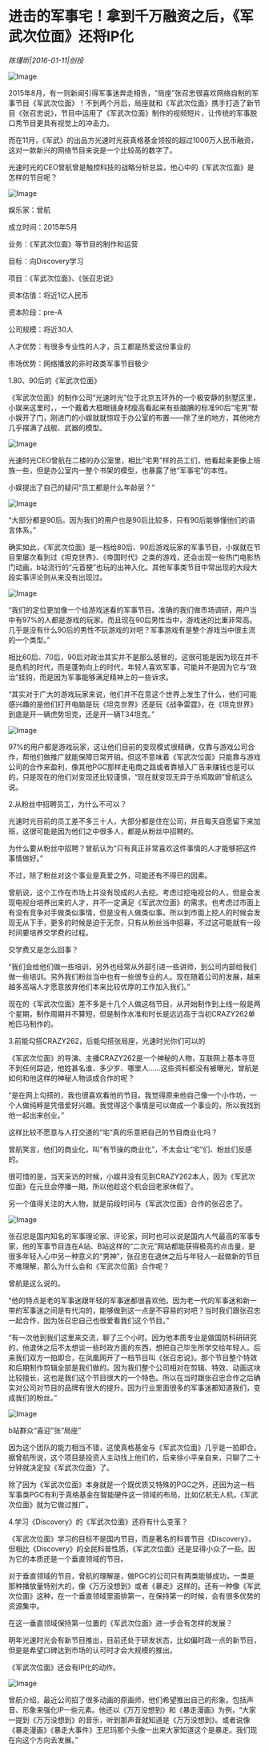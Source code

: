 # 进击的军事宅！拿到千万融资之后，《军武次位面》还将IP化

*陈瑾昕|2016-01-11|创投*

![Image](http://p2.pstatp.com/large/6c2f00004fe0abd85913)

2015年8月，有一则新闻引得军事迷奔走相告，“局座”张召忠很喜欢网络自制的军事节目《军武次位面》！不到两个月后，局座就和《军武次位面》携手打造了新节目《张召忠说》，节目中运用了《军武次位面》制作的视频短片，让传统的军事脱口秀节目更具有视觉上的冲击力。

而在11月，《军武》的出品方光速时光获真格基金领投的超过1000万人民币融资，这对一款新兴的网络节目来说是一个比较高的数字了。

光速时光的CEO曾航曾是触控科技的战略分析总监，他心中的《军武次位面》是怎样的节目呢？

![Image](http://p2.pstatp.com/large/6c2f00004fde99ed577b)

娱乐家：曾航

成立时间：2015年5月

业务：《军武次位面》等节目的制作和运营

目标：向Discovery学习

项目：《军武次位面》、《张召忠说》

资本估值：将近1亿人民币

资本阶段：pre-A

公司规模：将近30人

人才优势：有很多专业性的人才，员工都是热爱这份事业的

市场优势：网络播放的非时政类军事节目极少

1.80、90后的《军武次位面》

《军武次位面》的制作公司“光速时光”位于北京五环外的一个极安静的别墅区里，小娱来这里时，，一个戴着大框眼镜身材瘦高看起来有些腼腆的标准90后“宅男”帮小娱开了门，刚进门的小娱就就惊叹于办公室的布置——除了坐的地方，其他地方几乎摆满了战舰、武器的模型。

![Image](http://p3.pstatp.com/large/6c2f00004fdfa60169ff)

光速时光CEO曾航在二楼的办公室里，相比“宅男”样的员工们，他看起来更像上班族一些，但是办公室内一整个书架的模型，也暴露了他“军事宅”的本性。

小娱提出了自己的疑问“员工都是什么年龄层？”

![Image](http://p2.pstatp.com/large/6c2c000154ccf1146687)

“大部分都是90后。因为我们的用户也是90后比较多，只有90后能够懂他们的语言体系。”

确实如此，《军武次位面》是一档给80后、90后游戏玩家的军事节目，小娱就在节目里屡次看到过《坦克世界》、《帝国时代》之类的游戏，还会出现一些热门电影热门动画，b站流行的“元首梗”也玩的出神入化。其他军事类节目中常出现的大段大段实事评论则从来没有出现过。

![Image](http://p2.pstatp.com/large/66c9000444f0727919a1)

“我们的定位更加像一个给游戏迷看的军事节目。准确的我们做市场调研，用户当中有97%的人都是游戏的玩家。而且现在90后男性当中，游戏迷的比重非常高。几乎是没有什么90后的男性不玩游戏的对吧？军事游戏有是整个游戏当中很主流的一个类型。”

相比60后、70后，90后对政治其实并不是那么感冒的，这很可能是因为现在并不是危机的时代，而是蓬勃向上的时代，年轻人喜欢军事，可能并不是因为它与“政治”挂钩，而是因为军事能够满足精神上的一些诉求。

“其实对于广大的游戏玩家来说，他们并不在意这个世界上发生了什么，他们可能感兴趣的是他们打开电脑是玩《坦克世界》还是玩《战争雷霆》，在《坦克世界》到底是开一辆虎势坦克，还是开一辆T34坦克。”

![Image](http://p2.pstatp.com/large/66c7000619ccccdbdcd7)

97%的用户都是游戏玩家，这让他们目前的变现模式很精确，仅靠与游戏公司合作，帮他们做推广就能保障日常开销。但这不意味着《军武次位面》只能靠与游戏公司的合作来盈利，像其他PGC那样走电商之路或者靠植入广告来赚钱也是可以的，只是现在的他们对变现还比较谨慎，“现在就变现无异于杀鸡取卵”曾航这么说。

2.从粉丝中招聘员工，为什么不可以？

光速时光目前的员工差不多三十人，大部分都是住在公司，并且每天自愿留下来加班，这很可能是因为他们之中很多人，都是从粉丝中招聘的。

为什么要从粉丝中招聘？曾航认为“只有真正非常喜欢这件事情的人才能够把这件事情做好。”

不过，除了粉丝对这个事业是真爱之外，可能还有不得已的因素。

曾航说，这个工作在市场上并没有现成的人去挖。考虑过挖电视台的人，但是会发现电视台培养出来的人才，并不一定满足《军武次位面》的需求。也考虑过市面上有没有竞争对手做类似事情，但是没有人做类似事。所以到市面上挖人的时候会发现无从下手，更多的时候是迫于无奈，只有从粉丝当中招募，不过这可能就有一段时间要培养交学费的过程。

交学费又是怎么回事？

“我们会给他们做一些培训，另外也经常从外部引进一些讲师，到公司内部给我们做一些培训。另外我们粉丝当中也有一些很专业的人。现在随着公司的发展，越来越多高端人才愿意放弃他们本来比较优厚的工作加入我们。”

现在的《军武次位面》差不多是十几个人做这档节目，从开始制作到上线一般是两个星期，制作周期并不算短，但是制作水准和时长是远远高于当初CRAZY262单枪匹马制作的。

3.前能勾搭CRAZY262，后能勾搭张局座，光速时光你们可以的

《军武次位面》的导演、主播CRAZY262是一个神秘的人物，互联网上基本寻觅不到任何踪迹，他姓甚名谁、多少岁、哪里人……这些资料都没有被曝光，曾航是如何和他这样的神秘人物谈成合作的呢？

“是在网上勾搭的，我也很喜欢看他的节目。我觉得原来他自己像一个小作坊，一个人做纯粹是凭借爱好兴趣。我觉得这个事情是可以做成一个事业的，所以我找到他一起出来创业。”

这样比较不愿意与人打交道的“宅”真的乐意把自己的节目商业化吗？

曾航笑言，他们的商业化，叫“有节操的商业化”，不太会让“宅”们、粉丝们反感的。

很可惜的是，当天采访的时候，小娱并没有见到CRAZY262本人，因为《军武次位面》在元旦会停播一期，所以他趁这个机会回老家休假了。

另一个值得关注的大人物，就是前段时间与《军武次位面》合作的张召忠了。

![Image](http://p3.pstatp.com/large/6c2c000154cb9c9c168b)

张召忠是国内知名的军事理论家、评论家，同时也可以说是国内人气最高的军事专家，他的军事节目连在A站、B站这样的“二次元”网站都能获得极高的点击量，是很多年轻人心中另一种意义的“男神”，张召忠在退休之后与年轻人一起做新的节目不难理解，那么为什么会和《军武次位面》合作呢？

曾航是这么说的。

“他的特点是老的军事迷跟年轻的军事迷都很喜欢他。因为老一代的军事迷和新一带的军事迷之间是有代沟的，能够做到这一点是不容易的对吧？当时我们跟张召忠一起合作，因为张召忠自己也很爱看我们这个节目。”

“有一次他到我们这里来交流，聊了三个小时。因为他本质专业是做国防科研研究的，他退休之后不太想谈一些时政方面的东西，想把自己毕生所学交给年轻人。后来我们双方一拍即合，在凤凰网开了一档节目叫《张召忠说》。那个节目整个特效和后期制作剪辑全部是我们做的。因为我们整个公司相对在剪辑、特效、动画这块比较擅长，这也是我们这个节目很大的一个特色。所以在当时跟张召忠合作之后确实对公司对节目的品牌有很大的提升。因为行业里面很多的军事迷都知道我们，变成我们的粉丝。”

![Image](http://p3.pstatp.com/large/66c7000619cd0f4473f1)

b站群众“喜迎”张“局座”

因为这个团队的能力相当不错，这使真格基金与《军武次位面》几乎是一拍即合。据曾航所说，这个项目是投资人主动找上他们的，后来徐小平亲自来，只聊了二十分钟就决定投《军武次位面》了。

除了因为《军武次位面》本身就是一个既优质又特殊的PGC之外，还因为这一档军事类PGC有利于真格基金在智能硬件这一领域的布局，比如亿航无人机，《军武次位面》就为它做过推广。

4.学习《Discovery》的《军武次位面》还将有什么变革？

《军武次位面》学习的目标不是国内节目，而是著名的科普节目《Discovery》，但相比《Discovery》的全民科普性质，《军武次位面》还是显得小众了一些。因为它的本质还是一个垂直领域的节目。

对于垂直领域的节目，曾航的理解是，做PGC的公司只有两类能够成功，一类是那种播放量特别大的，像《万万没想到》或者《暴走》这样的。还有一种像《军武次位面》这种，在一个垂直领域里面排第一，在保持第一的时候，会有很多优势的资源集中。

在这一垂直领域保持第一位置的《军武次位面》进一步会有怎样的发展？

明年光速时光会有新节目推出，目前还处于研发状态，比如偏时政一点的新节目，但是是希望口碑达到市场的认可时才会大规模的推出。

《军武次位面》还会有IP化的动作。

![Image](http://p2.pstatp.com/large/66c7000619cb228b15a3)

曾航介绍，最近公司招了很多动画的原画师，他们希望推出自己的形象。包括声音、形象来强化IP一些元素。他还以《万万没想到》和《暴走漫画》为例，“大家一提到《万万没想到》的音乐，听到那声音就知道是《万万没想到》。或者说像《暴走漫画》《暴走大事件》王尼玛那个头像一出来大家知道这个是暴走。我们现在向这个方向去发展。”

